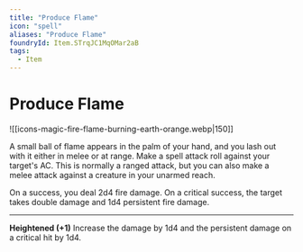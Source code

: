 ```yaml
---
title: "Produce Flame"
icon: "spell"
aliases: "Produce Flame"
foundryId: Item.STrqJC1MqOMar2aB
tags:
  - Item
---
```


# Produce Flame
![[icons-magic-fire-flame-burning-earth-orange.webp|150]]

A small ball of flame appears in the palm of your hand, and you lash out with it either in melee or at range. Make a spell attack roll against your target's AC. This is normally a ranged attack, but you can also make a melee attack against a creature in your unarmed reach.

On a success, you deal 2d4 fire damage. On a critical success, the target takes double damage and 1d4 persistent fire damage.

* * *

**Heightened (+1)** Increase the damage by 1d4 and the persistent damage on a critical hit by 1d4.
